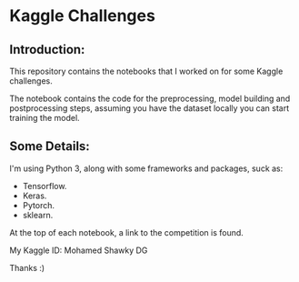 # Kaggle Challenges

## Introduction:

This repository contains the notebooks that I worked on for some Kaggle challenges.

The notebook contains the code for the preprocessing, model building and postprocessing steps, assuming you have the dataset locally you can start training the model.

## Some Details:

I'm using Python 3, along with some frameworks and packages, suck as:

- Tensorflow.
- Keras.
- Pytorch.
- sklearn.

At the top of each notebook, a link to the competition is found.

My Kaggle ID: Mohamed Shawky DG

Thanks :)

